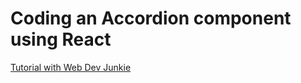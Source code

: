 # Coding an Accordion component using React

[Tutorial with Web Dev Junkie](https://www.youtube.com/watch?v=yJW7ZoFw9lg)